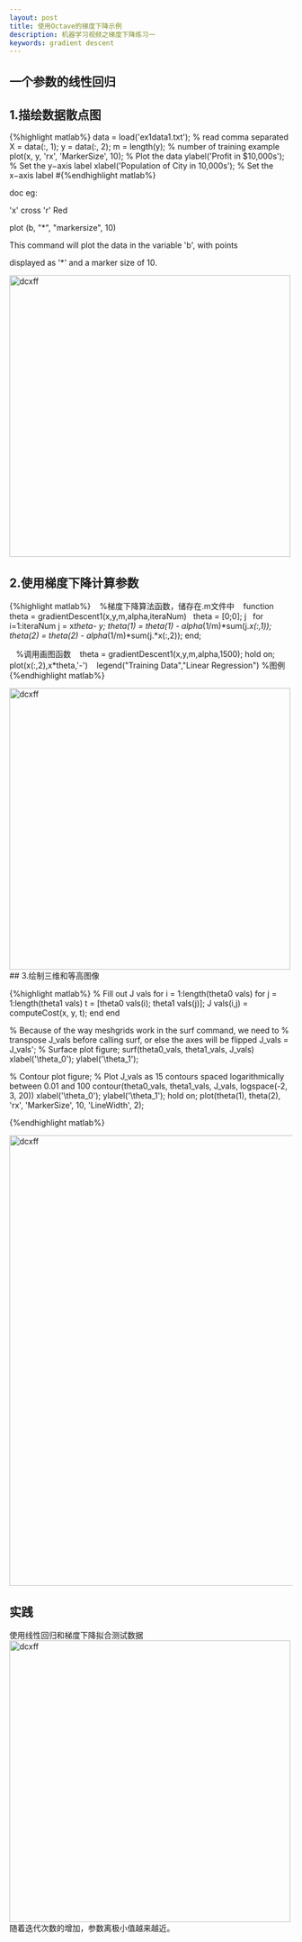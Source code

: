 ```yaml
---
layout: post
title: 使用Octave的梯度下降示例
description: 机器学习视频之梯度下降练习一
keywords: gradient descent
---
```



## 一个参数的线性回归
## 1.描绘数据散点图
{%highlight matlab%}
data = load('ex1data1.txt'); % read comma separated 
X = data(:, 1); 
y = data(:, 2);
m = length(y); % number of training example
plot(x, y, 'rx', 'MarkerSize', 10); % Plot the data 
ylabel('Profit in $10,000s'); % Set the y−axis label 
xlabel('Population of City in 10,000s'); % Set the x−axis label 
#{%endhighlight matlab%}

doc eg:

'x'  cross
'r'  Red

plot (b, "*", "markersize", 10)


This command will plot the data in the variable 'b', with points 

displayed as '*' and a marker size of 10.

<img src="https://pp1230.github.io/static/images/sdt.png" width = "500" alt="dcxff" />

## 2.使用梯度下降计算参数
    
{%highlight matlab%}
    %梯度下降算法函数，储存在.m文件中
    function theta = gradientDescent1(x,y,m,alpha,iteraNum)
    theta = [0;0];
j    for i=1:iteraNum
    j = x*theta- y;
    theta(1) = theta(1) - alpha*(1/m)*sum(j.*x(:,1));
    theta(2) = theta(2) - alpha*(1/m)*sum(j.*x(:,2));
    end;
    
    %调用画图函数
    theta = gradientDescent1(x,y,m,alpha,1500);
    hold on;
    plot(x(:,2),x*theta,'-')
    legend("Training Data","Linear Regression") %图例
{%endhighlight matlab%}

<img src="https://pp1230.github.io/static/images/tdxj.png" width = "500" alt="dcxff" />
## 3.绘制三维和等高图像

{%highlight matlab%}
% Fill out J vals 
for i = 1:length(theta0 vals) 
for j = 1:length(theta1 vals) 
t = [theta0 vals(i); theta1 vals(j)]; 
J vals(i,j) = computeCost(x, y, t); 
end 
end

% Because of the way meshgrids work in the surf command, we need to 
% transpose J_vals before calling surf, or else the axes will be flipped
J_vals = J_vals';
% Surface plot
figure;
surf(theta0_vals, theta1_vals, J_vals)
xlabel('\theta_0'); ylabel('\theta_1');

% Contour plot
figure;
% Plot J_vals as 15 contours spaced logarithmically between 0.01 and 100
contour(theta0_vals, theta1_vals, J_vals, logspace(-2, 3, 20))
xlabel('\theta_0'); ylabel('\theta_1');
hold on;
plot(theta(1), theta(2), 'rx', 'MarkerSize', 10, 'LineWidth', 2);

{%endhighlight matlab%}

<img src="https://pp1230.github.io/static/images/swt.png" width = "800" alt="dcxff" />

## 实践

使用线性回归和梯度下降拟合测试数据
<img src="https://pp1230.github.io/static/images/gdex.png" width = "500" alt="dcxff" />
随着迭代次数的增加，参数离极小值越来越近。
